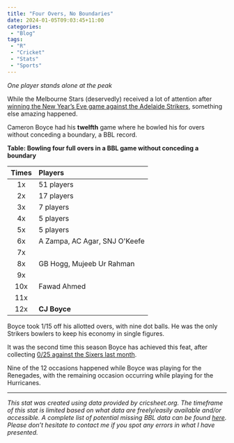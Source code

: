 ```yaml
---
title: "Four Overs, No Boundaries"
date: 2024-01-05T09:03:45+11:00
categories:
 - "Blog"
tags:
 - "R"
 - "Cricket" 
 - "Stats"
 - "Sports"
---
```


*One player stands alone at the peak*

<!--more-->

While the Melbourne Stars (deservedly) received a lot of attention after [winning the New Year’s Eve game against the Adelaide Strikers](https://www.espncricinfo.com/series/big-bash-league-2023-24-1386092/adelaide-strikers-vs-melbourne-stars-20th-match-1386113/match-report), something else amazing happened.

Cameron Boyce had his **twelfth** game where he bowled his for overs without conceding a boundary, a BBL record.


**Table: Bowling four full overs in a BBL game without conceding a boundary**

<center>

| Times | Players                       |
| :---: | :---------------------------- |
| 1x    | 51 players                    |
| 2x    | 17 players                    |
| 3x    | 7 players                     |
| 4x    | 5 players                     |
| 5x    | 5 players                     |
| 6x    | A Zampa, AC Agar, SNJ O'Keefe |
| 7x    |                               |
| 8x    | GB Hogg, Mujeeb Ur Rahman     |
| 9x    |                               |
| 10x   | Fawad Ahmed                   |
| 11x   |                               |
| 12x   | **CJ Boyce**                  |

</center>

Boyce took 1/15 off his allotted overs, with nine dot balls. He was the only Strikers bowlers to keep his economy in single figures. 

It was the second time this season Boyce has achieved this feat, after collecting [0/25 against the Sixers last month](https://www.espncricinfo.com/series/big-bash-league-2023-24-1386092/sydney-sixers-vs-adelaide-strikers-11th-match-1386104/full-scorecard). 

Nine of the 12 occasions happened while Boyce was playing for the Renegades, with the remaining occasion occurring while playing for the Hurricanes. 

--- 

*This stat was created using data provided by cricsheet.org. The timeframe of this stat is limited based on what data are freely/easily available and/or accessible. A complete list of potential missing BBL data can be found [here](https://cricsheet.org/missing/#:~:text=BIG%20BASH%20LEAGUE%20MATCHES). Please don’t hesitate to contact me if you spot any errors in what I have presented.*
